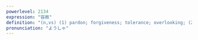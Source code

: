 ```yaml
---
powerlevel: 2134
expression: "容赦"
definition: "(n,vs) (1) pardon; forgiveness; tolerance; overlooking; (2) leniency; mercy; going easy (on someone); (P)"
pronunciation: "ようしゃ"
---
```

